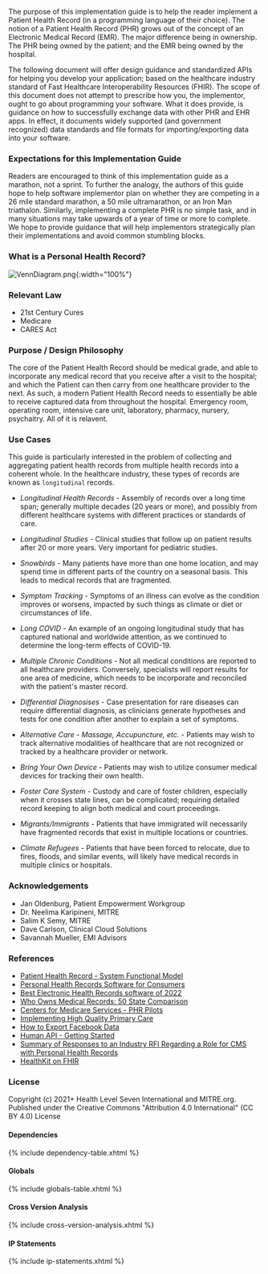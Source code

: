 The purpose of this implementation guide is to help the reader implement a Patient Health Record (in a programming language of their choice).  The notion of a Patient Health Record (PHR) grows out of the concept of an Electronic Medical Record (EMR).  The major difference being in ownership.  The PHR being owned by the patient; and the EMR being owned by the hospital.

The following document will offer design guidance and standardized APIs for helping you develop your application; based on the healthcare industry standard of Fast Healthcare Interoperability Resources (FHIR).  The scope of this document does not attempt to prescribe how you, the implementor, ought to go about programming your software.  What it does provide, is guidance on how to successfully exchange data with other PHR and EHR apps.  In effect, it documents widely supported (and government recognized) data standards and file formats for importing/exporting data into your software.

### Expectations for this Implementation Guide

Readers are encouraged to think of this implementation guide as a marathon, not a sprint.  To further the analogy, the authors of this guide hope to help software implementor plan on whether they are competing in a 26 mile standard marathon, a 50 mile ultramarathon, or an Iron Man triathalon.  Similarly, implementing a complete PHR is no simple task, and in many situations may take upwards of a year of time or more to complete.  We hope to provide guidance that will help implementors strategically plan their implementations and avoid common stumbling blocks.

### What is a Personal Health Record?   
![VennDiagram.png](VennDiagram.png){:width="100%"}    

### Relevant Law

- 21st Century Cures
- Medicare 
- CARES Act

### Purpose / Design Philosophy

The core of the Patient Health Record should be medical grade, and able to incorporate any medical record that you receive after a visit to the hospital; and which the Patient can then carry from one healthcare provider to the next.  As such, a modern Patient Health Record needs to essentially be able to receive captured data from throughout the hospital.  Emergency room, operating room, intensive care unit, laboratory, pharmacy, nursery, psychaitry.  All of it is relavent.  

### Use Cases  

This guide is particularly interested in the problem of collecting and aggregating patient health records from multiple health records into a coherent whole.  In the healthcare industry, these types of records are known as `longitudinal` records.  

- *Longitudinal Health Records* - Assembly of records over a long time span; generally multiple decades (20 years or more), and possibly from different healthcare systems with different practices or standards of care.

- *Longitudinal Studies* - Clinical studies that follow up on patient results after 20 or more years.  Very important for pediatric studies.  

- *Snowbirds* - Many patients have more than one home location, and may spend time in different parts of the country on a seasonal basis.  This leads to medical records that are fragmented.

- *Symptom Tracking* - Symptoms of an illness can evolve as the condition improves or worsens, impacted by such things as climate or diet or circumstances of life.  

- *Long COVID* - An example of an ongoing longitudinal study that has captured national and worldwide attention, as we continued to determine the long-term effects of COVID-19.

- *Multiple Chronic Conditions* - Not all medical conditions are reported to all healthcare providers.  Conversely, specialists will report results for one area of medicine, which needs to be incorporate and reconciled with the patient's master record.  

- *Differential Diagnosises* - Case presentation for rare diseases can require differential diagnosis, as clinicians generate hypotheses and tests for one condition after another to explain a set of symptoms.  

- *Alternative Care - Massage, Accupuncture, etc.* - Patients may wish to track alternative modalities of healthcare that are not recognized or tracked by a healthcare provider or network.

- *Bring Your Own Device* - Patients may wish to utilize consumer medical devices for tracking their own health.

- *Foster Care System* - Custody and care of foster children, especially when it crosses state lines, can be complicated; requiring detailed record keeping to align both medical and court proceedings.  

- *Migrants/Immigrants* - Patients that have immigrated will necessarily have fragmented records that exist in multiple locations or countries.

- *Climate Refugees* - Patients that have been forced to relocate, due to fires, floods, and similar events, will likely have medical records in multiple clinics or hospitals.


### Acknowledgements  

- Jan Oldenburg, Patient Empowerment Workgroup
- Dr. Neelima Karipineni, MITRE
- Salim K Semy, MITRE  
- Dave Carlson, Clinical Cloud Solutions
- Savannah Mueller, EMI Advisors

### References  

- [Patient Health Record - System Functional Model](https://www.hl7.org/implement/standards/product_brief.cfm?product_id=88)  
- [Personal Health Records Software for Consumers](https://www.medicalrecords.com/personal-health-records)    
- [Best Electronic Health Records software of 2022](https://www.techradar.com/best/best-electronic-health-record-ehr-software)  
- [Who Owns Medical Records: 50 State Comparison](http://www.healthinfolaw.org/comparative-analysis/who-owns-medical-records-50-state-comparison)  
- [Centers for Medicare Services - PHR Pilots](https://www.cms.gov/Medicare/E-Health/PerHealthRecords/PHR_Pilots)  
- [Implementing High Quality Primary Care](https://www.nationalacademies.org/our-work/implementing-high-quality-primary-care)  
- [How to Export Facebook Data](https://blog.coupler.io/how-to-export-facebook-data/)
- [Human API - Getting Started](https://reference.humanapi.co/reference/getting-started)
- [Summary of Responses to an Industry RFI Regarding a Role for CMS with Personal Health Records](https://www.cms.gov/Medicare/E-Health/PerHealthRecords/Downloads/SummaryofPersonalHealthRecord.pdf)     
- [HealthKit on FHIR](https://github.com/StanfordBDHG/HealthKitOnFHIR)

### License 
Copyright (c) 2021+ Health Level Seven International and MITRE.org.   
Published under the Creative Commons "Attribution 4.0 International" (CC BY 4.0) License

#### Dependencies
{% include dependency-table.xhtml %}

#### Globals
{% include globals-table.xhtml %}

#### Cross Version Analysis
{% include cross-version-analysis.xhtml %}

#### IP Statements
{% include ip-statements.xhtml %} 
